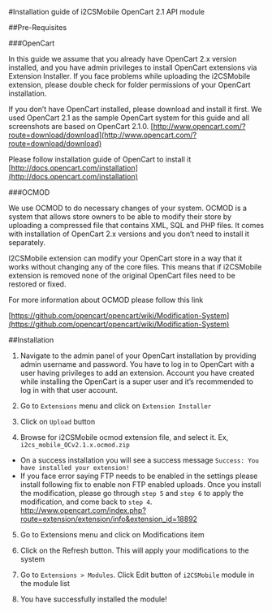 #Installation guide of i2CSMobile OpenCart 2.1 API module

##Pre-Requisites

###OpenCart

In this guide we assume that you already have OpenCart 2.x version installed, and you have admin privileges to install OpenCart extensions via Extension Installer. If you face problems while uploading the i2CSMobile extension, please double check for folder permissions of your OpenCart installation.

If you don’t have OpenCart installed, please download and install it first. We used OpenCart 2.1 as the sample OpenCart system for this guide and all screenshots are based on OpenCart 2.1.0.
[http://www.opencart.com/?route=download/download](http://www.opencart.com/?route=download/download)

Please follow installation guide of OpenCart to install it
[http://docs.opencart.com/installation](http://docs.opencart.com/installation) 


###OCMOD

We use OCMOD to do necessary changes of your system. OCMOD is a system that allows store owners to be able to modify their store by uploading a compressed file that contains XML, SQL and PHP files. It comes with installation of OpenCart 2.x versions and you don’t need to install it separately.

I2CSMobile extension can modify your OpenCart store in a way that it works without changing any of the core files. This means that if i2CSMobile extension is removed none of the original OpenCart files need to be restored or fixed.

For more information about OCMOD please follow this link

[https://github.com/opencart/opencart/wiki/Modification-System](https://github.com/opencart/opencart/wiki/Modification-System)


##Installation

1. Navigate to the admin panel of your OpenCart installation by providing admin username and password. You have to log in to OpenCart with a user having privileges to add an extension. Account you have created while installing the OpenCart is a super user and it’s recommended to log in with that user account.

2. Go to `Extensions` menu and click on `Extension Installer`

3.	Click on `Upload` button

4.	Browse for i2CSMobile ocmod extension file, and select it. Ex, `i2cs_mobile_OCv2.1.x.ocmod.zip`
  * On a success installation you will see a success message `Success: You have installed your extension!`
  * If you face error saying FTP needs to be enabled in the settings please install following fix to enable non FTP enabled uploads. Once you install the modification, please go through `step 5` and `step 6` to apply the modification, and come back to `step 4`. http://www.opencart.com/index.php?route=extension/extension/info&extension_id=18892 

5.	Go to Extensions menu and click on Modifications item

6.	Click on the Refresh  button. This will apply your modifications to the system

7.	Go to `Extensions > Modules`. Click Edit button of `i2CSMobile` module in the module list 

8.	You have successfully installed the module!
